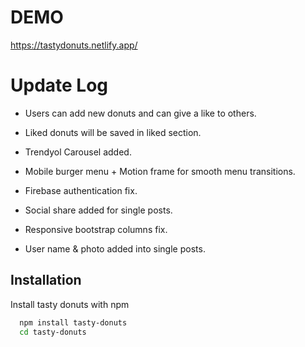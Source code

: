 # DEMO

https://tastydonuts.netlify.app/

# Update Log

- Users can add new donuts and can give a like to others. 

- Liked donuts will be saved in liked section.

- Trendyol Carousel added.

- Mobile burger menu + Motion frame for smooth menu transitions. 

- Firebase authentication fix.

- Social share added for single posts. 

- Responsive bootstrap columns fix. 

- User name & photo added into single posts. 

## Installation

Install tasty donuts with npm

```bash
  npm install tasty-donuts
  cd tasty-donuts
```
